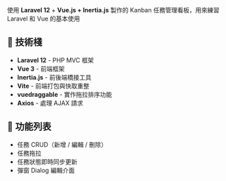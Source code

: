 
使用 **Laravel 12** + **Vue.js + Inertia.js** 製作的 Kanban 任務管理看板，用來練習 Laravel 和 Vue 的基本使用

## 🔧 技術棧
- **Laravel 12** - PHP MVC 框架
- **Vue 3** - 前端框架
- **Inertia.js** - 前後端橋接工具
- **Vite** - 前端打包與快取重整
- **vuedraggable** - 實作拖拉排序功能
- **Axios** - 處理 AJAX 請求

## 📌 功能列表
- 任務 CRUD（新增 / 編輯 / 刪除）
- 任務拖拉
- 任務狀態即時同步更新
- 彈窗 Dialog 編輯介面
